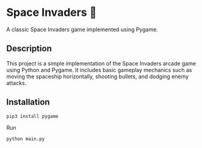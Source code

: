 # Space Invaders 🚀

A classic Space Invaders game implemented using Pygame.

## Description

This project is a simple implementation of the Space Invaders arcade game using Python and Pygame. It includes basic gameplay mechanics such as moving the spaceship horizontally, shooting bullets, and dodging enemy attacks.
## Installation

```bash
pip3 install pygame

```

Run 

```
python main.py
```
